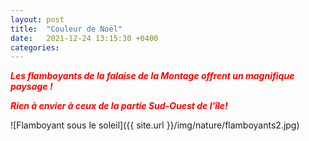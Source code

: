 ```yaml
---
layout: post
title:  "Couleur de Noël"
date:   2021-12-24 13:15:30 +0400
categories: 
---
```


<span style="color: red">***Les flamboyants de la falaise de la Montage offrent un magnifique paysage !***</span>

<span style="color: red">***Rien à envier à ceux de la partie Sud-Ouest de l'île!***</span>

![Flamboyant sous le soleil]({{ site.url }}/img/nature/flamboyants2.jpg)
